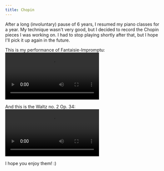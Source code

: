 ```yaml
---
title: Chopin
---
```


After a long (involuntary) pause of 6 years, I resumed my piano classes for a year. My technique wasn't very good, but I decided to record the Chopin pieces I was working on. I had to stop playing shortly after that, but I hope I'll pick it up again in the future.

This is my performance of Fantaisie-Impromptu:
<video src="LINK" controls="controls" style="max-width: 730px;">
</video>

And this is the Waltz no. 2 Op. 34:
<video src="LINK" controls="controls" style="max-width: 730px;">
</video>

I hope you enjoy them! :)